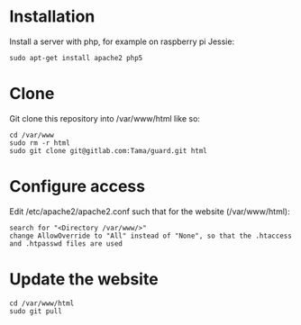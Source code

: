# Installation

Install a server with php, for example on raspberry pi Jessie:

```
sudo apt-get install apache2 php5
```

# Clone

Git clone this repository into /var/www/html like so:

```
cd /var/www
sudo rm -r html
sudo git clone git@gitlab.com:Tama/guard.git html
```

# Configure access

Edit /etc/apache2/apache2.conf such that for the website (/var/www/html):

```
search for "<Directory /var/www/>"
change AllowOverride to "All" instead of "None", so that the .htaccess and .htpasswd files are used
```

# Update the website

```
cd /var/www/html
sudo git pull
```
